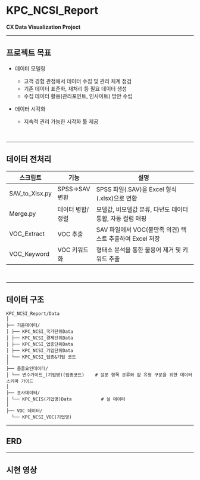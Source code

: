 # KPC_NCSI_Report
**CX Data Visualization Project**

---

## 프로젝트 목표 
- 데이터 모델링
  - 고객 경험 관점에서 데이터 수집 및 관리 체계 점검
  - 기존 데이터 표준화, 재처리 등 필요 데이터 생성
  - 수집 데이터 활용(관리포인트, 인사이트) 방안 수립
    
- 데이터 시각화
  - 지속적 관리 가능한 시각화 툴 제공
 
<br>

---

## 데이터 전처리
| 스크립트      | 기능        | 설명         | 
|--------------|-------------|----------------|
| SAV_to_Xlsx.py | SPSS->SAV 변환 | SPSS 파일(.SAV)을 Excel 형식(.xlsx)으로 변환 |
| Merge.py | 데이터 병합/정렬 | 모델값, 비모델값 분류, 다년도 데이터 통합, 자동 컬럼 매핑 |
| VOC_Extract | VOC 추출 | SAV 파일에서 VOC(불만족 의견) 텍스트 추출하여 Excel 저장 |
| VOC_Keyword | VOC 키워드화 | 형태소 분석을 통한 불용어 제거 및 키워드 추출 |

<br>

---

##  데이터 구조
```
KPC_NCSI_Report/Data
│
├── 기준데이터/
│ ├── KPC_NCSI_국가단위Data
│ ├── KPC_NCSI_경제단위Data
│ ├── KPC_NCSI_업종단위Data
│ ├── KPC_NCSI_기업단위Data
│ └── KPC_NCSI_업종&기업 코드
│
├── 품졸요인데이터/
│ └── 변수가이드_(기업명)(업종코드)    # 설문 항목 분류와 값 유형 구분을 위한 데이터 스키마 가이드
│
├── 조사데이터/
│ └── KPC_NCIS(기업명)Data           # 실 데이터
│
├── VOC 데이터/
  └── KPC_NCSI_VOC(기업명)
```

---

## ERD



---

## 시현 영상



